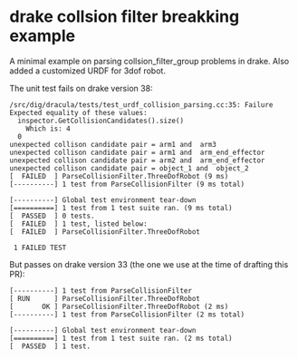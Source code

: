 # drake collsion filter breakking example
A minimal example on parsing collsion_filter_group problems in drake. Also added a customized URDF for 3dof robot. 

The unit test fails on drake version 38:
```
/src/dig/dracula/tests/test_urdf_collision_parsing.cc:35: Failure
Expected equality of these values:
  inspector.GetCollisionCandidates().size()
    Which is: 4
  0
unexpected collison candidate pair = arm1 and  arm3
unexpected collison candidate pair = arm1 and  arm_end_effector
unexpected collison candidate pair = arm2 and  arm_end_effector
unexpected collison candidate pair = object_1 and  object_2
[  FAILED  ] ParseCollisionFilter.ThreeDofRobot (9 ms)
[----------] 1 test from ParseCollisionFilter (9 ms total)

[----------] Global test environment tear-down
[==========] 1 test from 1 test suite ran. (9 ms total)
[  PASSED  ] 0 tests.
[  FAILED  ] 1 test, listed below:
[  FAILED  ] ParseCollisionFilter.ThreeDofRobot

 1 FAILED TEST
```
But passes on drake version 33 (the one we use at the time of drafting this PR):
```
[----------] 1 test from ParseCollisionFilter
[ RUN      ] ParseCollisionFilter.ThreeDofRobot
[       OK ] ParseCollisionFilter.ThreeDofRobot (2 ms)
[----------] 1 test from ParseCollisionFilter (2 ms total)

[----------] Global test environment tear-down
[==========] 1 test from 1 test suite ran. (2 ms total)
[  PASSED  ] 1 test.
```
